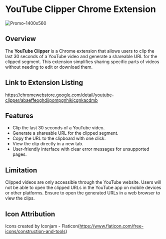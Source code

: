 # YouTube Clipper Chrome Extension

![Promo-1400x560](https://github.com/user-attachments/assets/a74de880-d818-4c23-870f-9ec3cd117b82)

## Overview

The **YouTube Clipper** is a Chrome extension that allows users to clip the last 30 seconds of a YouTube video and generate a shareable URL for the clipped segment. This extension simplifies sharing specific parts of videos without needing to edit or download them.

## Link to Extension Listing

https://chromewebstore.google.com/detail/youtube-clipper/abaeffeoghdijpompgnhikjcgnkacdmb

## Features

- Clip the last 30 seconds of a YouTube video.
- Generate a shareable URL for the clipped segment.
- Copy the URL to the clipboard with one click.
- View the clip directly in a new tab.
- User-friendly interface with clear error messages for unsupported pages.

## Limitation

Clipped videos are only accessible through the YouTube website. Users will not be able to open the clipped URLs in the YouTube app on mobile devices or other platforms. Ensure to open the generated URLs in a web browser to view the clips.

## Icon Attribution
Icons created by Iconjam - Flaticon(https://www.flaticon.com/free-icons/construction-and-tools)
